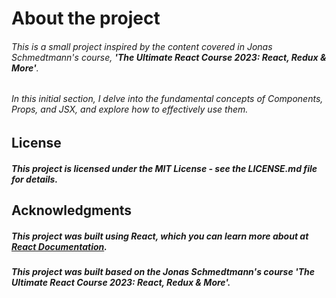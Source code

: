 # About the project
###### This is a small project inspired by the content covered in Jonas Schmedtmann's course, **'The Ultimate React Course 2023: React, Redux & More'**.  
######  In this initial section, I delve into the fundamental concepts of Components, Props, and JSX, and explore how to effectively use them.






## License
##### This project is licensed under the MIT License - see the LICENSE.md file for details.

## Acknowledgments
##### This project was built using React, which you can learn more about at [React Documentation](https://react.dev/).
##### This project was built based on the Jonas Schmedtmann's course **'The Ultimate React Course 2023: React, Redux & More'**.

